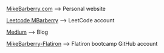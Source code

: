 [MikeBarberry.com](https://mikebarberry.com) --> Personal website

[Leetcode MBarberry](https://leetcode.com/Mbarberry/) --> LeetCode account

[Medium](https://mikebarberry.medium.com/) --> Blog

[MikeBarberry-Flatiron](https://github.com/MikeBarberry-Flatiron) --> Flatiron bootcamp GitHub account
 

